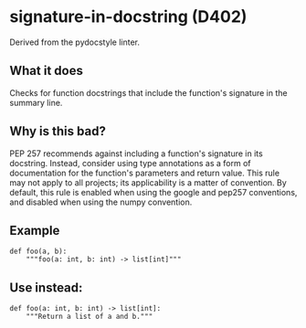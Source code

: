 # signature-in-docstring (D402)
Derived from the pydocstyle linter.
## What it does
Checks for function docstrings that include the function's signature in
the summary line.
## Why is this bad?
PEP 257 recommends against including a function's signature in its
docstring. Instead, consider using type annotations as a form of
documentation for the function's parameters and return value.
This rule may not apply to all projects; its applicability is a matter of
convention. By default, this rule is enabled when using the google and
pep257 conventions, and disabled when using the numpy convention.
## Example
```
def foo(a, b):
    """foo(a: int, b: int) -> list[int]"""
```
## Use instead:
```
def foo(a: int, b: int) -> list[int]:
    """Return a list of a and b."""
```